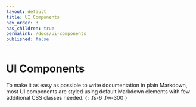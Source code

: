 ```yaml
---
layout: default
title: UI Components
nav_order: 3
has_children: true
permalink: /docs/ui-components
published: false
---
```


# UI Components

To make it as easy as possible to write documentation in plain Markdown, most UI components are styled using default Markdown elements with few additional CSS classes needed.
{: .fs-6 .fw-300 }
